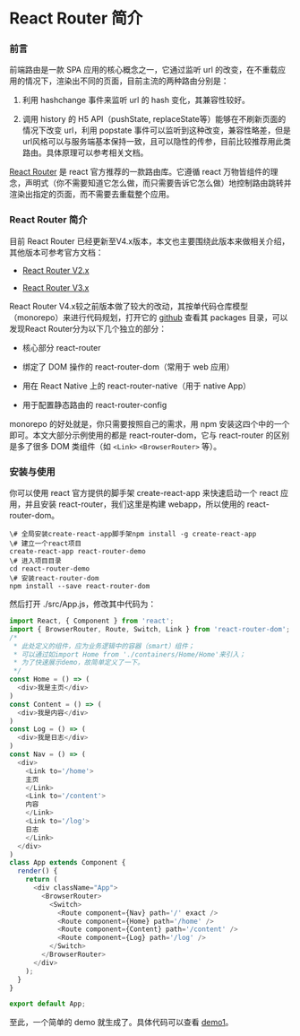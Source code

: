 # React Router 简介

### 前言

前端路由是一款 SPA 应用的核心概念之一，它通过监听 url 的改变，在不重载应用的情况下，渲染出不同的页面，目前主流的两种路由分别是：

1.  利用 hashchange 事件来监听 url 的 hash 变化，其兼容性较好。

2.  调用 history 的 H5 API（pushState, replaceState等）能够在不刷新页面的情况下改变 url，利用 popstate 事件可以监听到这种改变，兼容性略差，但是url风格可以与服务端基本保持一致，且可以隐性的传参，目前比较推荐用此类路由。具体原理可以参考相关文档。

[React Router](https://github.com/ReactTraining/react-router) 是 react 官方推荐的一款路由库。它遵循 react 万物皆组件的理念，声明式（你不需要知道它怎么做，而只需要告诉它怎么做）地控制路由跳转并渲染出指定的页面，而不需要去重载整个应用。

### React Router 简介

目前 React Router 已经更新至V4.x版本，本文也主要围绕此版本来做相关介绍，其他版本可参考官方文档：

* [React Router V2.x](https://github.com/ReactTraining/react-router/tree/v2.8.1/docs)

* [React Router V3.x](https://github.com/ReactTraining/react-router/tree/v3/docs)

React Router V4.x较之前版本做了较大的改动，其按单代码仓库模型（monorepo）来进行代码规划，打开它的 [github](https://github.com/ReactTraining/react-router) 查看其 packages 目录，可以发现React Router分为以下几个独立的部分：

* 核心部分 react-router

* 绑定了 DOM 操作的 react-router-dom（常用于 web 应用）

* 用在 React Native 上的 react-router-native（用于 native App）

* 用于配置静态路由的 react-router-config

monorepo 的好处就是，你只需要按照自己的需求，用 npm 安装这四个中的一个即可。本文大部分示例使用的都是 react-router-dom，它与 react-router 的区别是多了很多 DOM 类组件（如 `<Link>` `<BrowserRouter>` 等）。

### 安装与使用

你可以使用 react 官方提供的脚手架 create-react-app 来快速启动一个 react 应用，并且安装 react-router，我们这里是构建 webapp，所以使用的 react-router-dom。

```
\# 全局安装create-react-app脚手架npm install -g create-react-app
\# 建立一个react项目
create-react-app react-router-demo
\# 进入项目目录
cd react-router-demo
\# 安装react-router-dom
npm install --save react-router-dom
```

然后打开 ./src/App.js，修改其中代码为：

```js
import React, { Component } from 'react';
import { BrowserRouter, Route, Switch, Link } from 'react-router-dom';
/* 
 * 此处定义的组件，应为业务逻辑中的容器（smart）组件；
 * 可以通过如import Home from './containers/Home/Home'来引入；
 * 为了快速展示demo，故简单定义了一下。
 */
const Home = () => (
  <div>我是主页</div>
)
const Content = () => (
  <div>我是内容</div>
)
const Log = () => (
  <div>我是日志</div>
)
const Nav = () => (
  <div>
    <Link to='/home'>
    主页
    </Link>
    <Link to='/content'>
    内容
    </Link>
    <Link to='/log'>
    日志
    </Link>
  </div>
)
class App extends Component {
  render() {
    return (
      <div className="App">
        <BrowserRouter>
          <Switch> 
            <Route component={Nav} path='/' exact />
            <Route component={Home} path='/home' />
            <Route component={Content} path='/content' />
            <Route component={Log} path='/log' />
          </Switch>
        </BrowserRouter>
      </div>
    );
  }
}

export default App;
```

至此，一个简单的 demo 就生成了。具体代码可以查看 [demo1](https://github.com/objlong/react-router-demo/tree/master/demo1)。